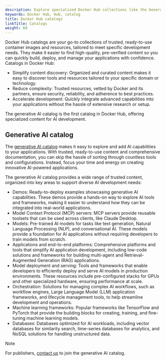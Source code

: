 ```yaml
---
description: Explore specialized Docker Hub collections like the Generative AI catalog.
keywords: Docker Hub, Hub, catalog
title: Docker Hub catalogs
linkTitle: Catalogs
weight: 60
---
```


Docker Hub catalogs are your go-to collections of trusted, ready-to-use
container images and resources, tailored to meet specific development needs.
They make it easier to find high-quality, pre-verified content so you can
quickly build, deploy, and manage your applications with confidence. Catalogs in
Docker Hub:

- Simplify content discovery: Organized and curated content makes it easy to
  discover tools and resources tailored to your specific domain or technology.
- Reduce complexity: Trusted resources, vetted by Docker and its partners,
  ensure security, reliability, and adherence to best practices.
- Accelerate development: Quickly integrate advanced capabilities into your
  applications without the hassle of extensive research or setup.

The generative AI catalog is the first catalog in Docker Hub, offering
specialized content for AI development.

## Generative AI catalog

The [generative AI catalog](https://hub.docker.com/catalogs/gen-ai) makes it
easy to explore and add AI capabilities to your applications. With trusted,
ready-to-use content and comprehensive documentation, you can skip the hassle of
sorting through countless tools and configurations. Instead, focus your time and
energy on creating innovative AI-powered applications.

The generative AI catalog provides a wide range of trusted content, organized
into key areas to support diverse AI development needs:

- Demos: Ready-to-deploy examples showcasing generative AI capabilities. These
  demos provide a hands-on way to explore AI tools and frameworks, making it
  easier to understand how they can be integrated into real-world applications.
- Model Context Protocol (MCP) servers: MCP servers provide reusable toolsets
  that can be used across clients, like Claude Desktop.
- Models: Pre-trained AI models for tasks like text generation,
  Natural Language Processing (NLP), and conversational AI. These models
  provide a foundation for
  AI applications without requiring developers to train models from scratch.
- Applications and end-to-end platforms: Comprehensive platforms and tools that
  simplify AI application development, including low-code solutions and
  frameworks for building multi-agent and Retrieval-Augmented Generation (RAG)
  applications.
- Model deployment and serving: Tools and frameworks that enable developers to
  efficiently deploy and serve AI models in production environments. These
  resources include pre-configured stacks for GPUs and other specialized
  hardware, ensuring performance at scale.
- Orchestration: Solutions for managing complex AI workflows, such as workflow
  engines, Large Language Model (LLM) application frameworks, and lifecycle management
  tools, to help streamline development and operations.
- Machine learning frameworks: Popular frameworks like TensorFlow and PyTorch
  that provide the building blocks for creating, training, and fine-tuning
  machine learning models.
- Databases: Databases optimized for AI workloads, including vector databases
  for similarity search, time-series databases for analytics, and NoSQL
  solutions for handling unstructured data.

> [!NOTE]
>
> For publishers, [contact us](https://www.docker.com/partners/programs/) to
> join the generative AI catalog.